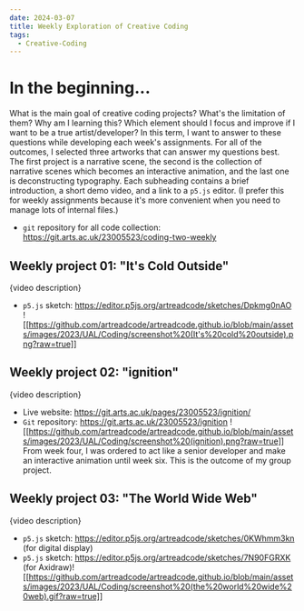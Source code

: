 ```yaml
---
date: 2024-03-07
title: Weekly Exploration of Creative Coding
tags:
  - Creative-Coding
---
```

# In the beginning...
What is the main goal of creative coding projects? What's the limitation of them? Why am I learning this? Which element should I focus and improve if I want to be a true artist/developer? In this term, I want to answer to these questions while developing each week's assignments. For all of the outcomes, I selected three artworks that can answer my questions best. The first project is a narrative scene, the second is the collection of narrative scenes which becomes an interactive animation, and the last one is deconstructing typography. Each subheading contains a brief introduction, a short demo video, and a link to a `p5.js` editor. (I prefer this for weekly assignments because it's more convenient when you need to manage lots of internal files.)

- `git` repository for all code collection: https://git.arts.ac.uk/23005523/coding-two-weekly

## Weekly project 01: "It's Cold Outside"
{video description}
- `p5.js` sketch: https://editor.p5js.org/artreadcode/sketches/Dpkmg0nAO
![[https://github.com/artreadcode/artreadcode.github.io/blob/main/assets/images/2023/UAL/Coding/screenshot%20(It's%20cold%20outside).png?raw=true]]


## Weekly project 02: "ignition"
{video description}
- Live website: https://git.arts.ac.uk/pages/23005523/ignition/
- `Git` repository: https://git.arts.ac.uk/23005523/ignition
![[https://github.com/artreadcode/artreadcode.github.io/blob/main/assets/images/2023/UAL/Coding/screenshot%20(ignition).png?raw=true]]
From week four, I was ordered to act like a senior developer and make an interactive animation until week six. This is the outcome of my group project.

## Weekly project 03: "The World Wide Web"
{video description}
- `p5.js` sketch: https://editor.p5js.org/artreadcode/sketches/0KWhmm3kn (for digital display)
- `p5.js` sketch: https://editor.p5js.org/artreadcode/sketches/7N90FGRXK (for Axidraw)![[https://github.com/artreadcode/artreadcode.github.io/blob/main/assets/images/2023/UAL/Coding/screenshot%20(the%20world%20wide%20web).gif?raw=true]]



